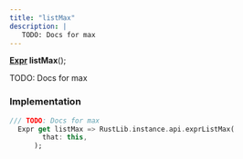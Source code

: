 ```yaml
---
title: "listMax"
description: |
   TODO: Docs for max
---
```

<span class="dart-code"><strong>[Expr] listMax</strong>();</span>

 TODO: Docs for max
### Implementation
```dart
/// TODO: Docs for max
  Expr get listMax => RustLib.instance.api.exprListMax(
        that: this,
      );
```

[Expr]: /reference/classes/expr/